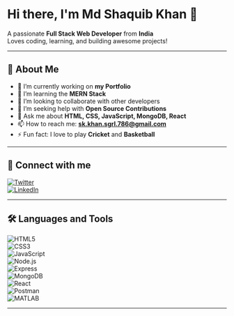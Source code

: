 # Hi there, I'm Md Shaquib Khan 👋

A passionate **Full Stack Web Developer** from **India**  
Loves coding, learning, and building awesome projects!

---

## 🚀 About Me

- 🔭 I’m currently working on **my Portfolio**
- 🌱 I’m learning the **MERN Stack**
- 👯 I’m looking to collaborate with other developers
- 🤝 I’m seeking help with **Open Source Contributions**
- 💬 Ask me about **HTML, CSS, JavaScript, MongoDB, React**
- 📫 How to reach me: **sk.khan.sgrl.786@gmail.com**
- ⚡ Fun fact: I love to play **Cricket** and **Basketball**

---

## 📱 Connect with me

[![Twitter](https://img.shields.io/badge/Twitter-%231DA1F2.svg?style=for-the-badge&logo=twitter&logoColor=white)](https://twitter.com/mdshaquibkhan18)  
[![LinkedIn](https://img.shields.io/badge/LinkedIn-%230077B5.svg?style=for-the-badge&logo=linkedin&logoColor=white)](https://www.linkedin.com/in/md-shaquib-khan-aa5ba5192) 

---

## 🛠 Languages and Tools

![HTML5](https://img.shields.io/badge/HTML5-E34F26?style=for-the-badge&logo=html5&logoColor=white)  
![CSS3](https://img.shields.io/badge/CSS3-1572B6?style=for-the-badge&logo=css3&logoColor=white)  
![JavaScript](https://img.shields.io/badge/JavaScript-F7DF1E?style=for-the-badge&logo=javascript&logoColor=black)  
![Node.js](https://img.shields.io/badge/Node.js-339933?style=for-the-badge&logo=nodedotjs&logoColor=white)  
![Express](https://img.shields.io/badge/Express.js-000000?style=for-the-badge&logo=express&logoColor=white)  
![MongoDB](https://img.shields.io/badge/MongoDB-47A248?style=for-the-badge&logo=mongodb&logoColor=white)  
![React](https://img.shields.io/badge/React-61DAFB?style=for-the-badge&logo=react&logoColor=black)  
![Postman](https://img.shields.io/badge/Postman-FF6C37?style=for-the-badge&logo=postman&logoColor=white)  
![MATLAB](https://img.shields.io/badge/MATLAB-0076A8?style=for-the-badge&logo=mathworks&logoColor=white)

---


